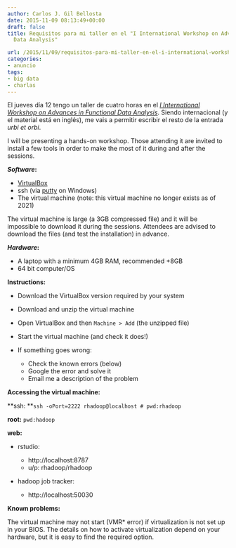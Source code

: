 ```yaml
---
author: Carlos J. Gil Bellosta
date: 2015-11-09 08:13:49+00:00
draft: false
title: Requisitos para mi taller en el "I International Workshop on Advances in Functional
  Data Analysis"

url: /2015/11/09/requisitos-para-mi-taller-en-el-i-international-workshop-on-advances-in-functional-data-analysis/
categories:
- anuncio
tags:
- big data
- charlas
---
```


El jueves día 12 tengo un taller de cuatro horas en el [_I International Workshop on Advances in Functional Data Analysis_](http://www.est.uc3m.es/iwafda/). Siendo internacional (y el material está en inglés), me vais a permitir escribir el resto de la entrada _urbi et orbi_.

I will be presenting a hands-on workshop. Those attending it are invited to install a few tools in order to make the most of it during and after the sessions.

**_Software_:**

* [VirtualBox](https://www.virtualbox.org/wiki/Downloads)
* ssh (via [putty](http://www.chiark.greenend.org.uk/~sgtatham/putty/download.html) on Windows)
* The virtual machine (note: this virtual machine no longer exists as of 2021)

The virtual machine is large (a 3GB compressed file) and it will be impossible to download it during the sessions. Attendees are advised to download the files (and test the installation) in advance.

**_Hardware_:**

* A laptop with a minimum 4GB RAM, recommended +8GB
* 64 bit computer/OS

**Instructions:**

* Download the VirtualBox version required by your system
* Download and unzip the virtual machine
* Open VirtualBox and then `Machine > Add` (the unzipped file)
* Start the virtual machine (and check it does!)
* If something goes wrong:

	* Check the known errors (below)
	* Google the error and solve it
	* Email me a description of the problem


**Accessing the virtual machine:**

**ssh: **`ssh -oPort=2222 rhadoop@localhost # pwd:rhadoop`

**root:** `pwd:hadoop`

**web:**

* rstudio:

	* http://localhost:8787
	* u/p: rhadoop/rhadoop

* hadoop job tracker:

	* http://localhost:50030


**Known problems:**

The virtual machine may not start (VMR* error) if virtualization is not set up in your BIOS. The details on how to activate virtualization depend on your hardware, but it is easy to find the required option.
